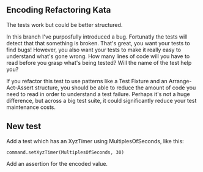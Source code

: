 Encoding Refactoring Kata
---------------------------

The tests work but could be better structured. 

In this branch I've purposfully introduced a bug. Fortunatly the tests will detect that that something is broken. That's great, you want your tests to find bugs! However, you also want your tests to make it really easy to understand what's gone wrong. How many lines of code will you have to read before you grasp what's being tested? Will the name of the test help you?

If you refactor this test to use patterns like a Test Fixture and an Arrange-Act-Assert structure, you should be able to reduce the amount of code you need to read in order to understand a test failure. Perhaps it's not a huge difference, but across a big test suite, it could significantly reduce your test maintenance costs.

## New test
Add a test which has an XyzTimer using MultiplesOfSeconds, like this:

    command.setXyzTimer(MultiplesOfSeconds, 30)

Add an assertion for the encoded value. 